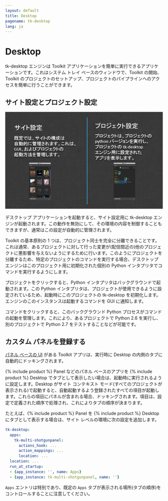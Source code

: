 ```yaml
---
layout: default
title: Desktop
pagename: tk-desktop
lang: ja
---
```


# Desktop

tk-desktop エンジンは Toolkit アプリケーションを簡単に実行できるアプリケーションです。これはシステム トレイ ベースのウィンドウで、Toolkit の開始、Toolkit のプロジェクトのセットアップ、プロジェクトのパイプラインへのアクセスを簡単に行うことができます。

## サイト設定とプロジェクト設定

![プロセス](../images/engines/processes.png)

デスクトップ アプリケーションを起動すると、サイト設定用に tk-desktop エンジンが起動されます。この動作を無効にして、その環境の内容を制御することもできますが、通常はこの設定が自動的に管理されます。

Toolkit の基本原則の 1 つは、プロジェクト同士を完全に分離できることです。これは通常、あるプロジェクトに対して行った変更が(配信間近の)他のプロジェクトに悪影響を与えないようにするために行います。このようにプロジェクトを分離するため、特定のプロジェクトのコマンドを実行する場合、デスクトップ エンジンはこのプロジェクト用に初期化された個別の Python インタプリタでコマンドを実行するようにします。

プロジェクトをクリックすると、Python インタプリタはバックグラウンドで起動されます。この Python インタプリタは、プロジェクトが使用できるように設定されているため、起動時にこのプロジェクトの tk-desktop を初期化します。エンジンのこのインスタンスは起動するコマンドを GUI に通知します。

コマンドをクリックすると、このバックグラウンド Python プロセスがコマンドの起動を管理します。これにより、あるプロジェクトで Python 2.6 を実行し、別のプロジェクトで Python 2.7 をテストすることなどが可能です。

## カスタム パネルを登録する

[パネル ベースの UI](http://developer.shotgridsoftware.com/tk-core/platform.html#sgtk.platform.Engine.show_panel) がある Toolkit アプリは、実行時に Desktop の内側のタブに自動的にドッキングされます。

{% include product %} Panel などのパネル ベースのアプリを {% include product %} Desktop でタブとして表示したい場合は、起動時に実行されるように設定します。Desktop がサイト コンテキスト モード(すべてのプロジェクトが表示される)で起動すると、自動起動するよう登録されたすべての項目が起動します。これらの項目にパネルが含まれる場合、ドッキングされます。項目は、設定で定義された順序で処理され、これによりタブの順序が決まります。

たとえば、{% include product %} Panel を {% include product %} Desktop にタブとして表示する場合は、サイト レベルの環境に次の設定を追加します。

```yaml
tk-desktop:
  apps:
    tk-multi-shotgunpanel:
      actions_hook: ...
      action_mappings: ...
      location: ...
  location: ...
  run_at_startup:
  - {app_instance: '', name: Apps}
  - {app_instance: tk-multi-shotgunpanel, name: ''}
```

`Apps` エントリは特別であり、既定の `Apps` タブが表示される場所(タブの順序)をコントロールすることに注意してください。

